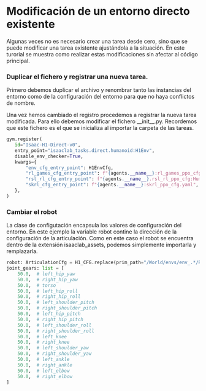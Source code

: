 # Modificación de un entorno directo existente
Algunas veces no es necesario crear una tarea desde cero, sino que se puede modificar una tarea existente ajustándola a la situación. En este turorial se muestra como realizar estas modificaciones sin afectar al código principal.

### Duplicar el fichero y registrar una nueva tarea.
 Primero debemos duplicar el archivo y renombrar tanto las instancias del entorno como de la configuración del entorno para que no haya conflictos de nombre.

 Una vez hemos cambiado el registro procedemos a registrar la nueva tarea modificada. Para ello debemos modificar el fichero \_\_init\_\_.py. Recordemos que este fichero es el que se inicializa al importar la carpeta de las tareas.

 ```python
 gym.register(
    id="Isaac-H1-Direct-v0",
    entry_point="isaaclab_tasks.direct.humanoid:H1Env",
    disable_env_checker=True,
    kwargs={
        "env_cfg_entry_point": H1EnvCfg,
        "rl_games_cfg_entry_point": f"{agents.__name__}:rl_games_ppo_cfg.yaml",
        "rsl_rl_cfg_entry_point": f"{agents.__name__}.rsl_rl_ppo_cfg:HumanoidPPORunnerCfg",
        "skrl_cfg_entry_point": f"{agents.__name__}:skrl_ppo_cfg.yaml",
    },
)
```

### Cambiar el robot
La clase de configutación encapsula los valores de configuración del entorno. En este ejemplo la variable robot contine la dirección de la configuración de la articulación. Como en este caso el robot se encuentra dentro de la extensión isaaclab_assets, podemos simplemente importarla y remplazarla.

```python
robot: ArticulationCfg = H1_CFG.replace(prim_path="/World/envs/env_.*/Robot")
joint_gears: list = [
    50.0,  # left_hip_yaw
    50.0,  # right_hip_yaw
    50.0,  # torso
    50.0,  # left_hip_roll
    50.0,  # right_hip_roll
    50.0,  # left_shoulder_pitch
    50.0,  # right_shoulder_pitch
    50.0,  # left_hip_pitch
    50.0,  # right_hip_pitch
    50.0,  # left_shoulder_roll
    50.0,  # right_shoulder_roll
    50.0,  # left_knee
    50.0,  # right_knee
    50.0,  # left_shoulder_yaw
    50.0,  # right_shoulder_yaw
    50.0,  # left_ankle
    50.0,  # right_ankle
    50.0,  # left_elbow
    50.0,  # right_elbow
]
```
